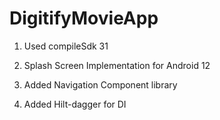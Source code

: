 # DigitifyMovieApp

1. Used compileSdk 31

2. Splash Screen Implementation for Android 12

3. Added Navigation Component library

4. Added Hilt-dagger for DI
